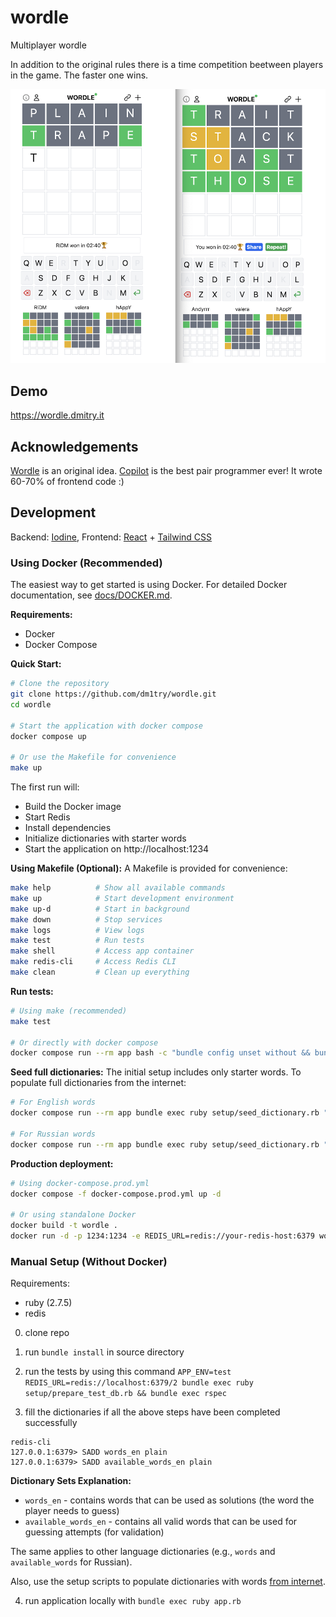 # wordle

Multiplayer wordle

In addition to the original rules there is a time competition beetween players in the game.
The faster one wins.

![image](wwwordle.png)
## Demo

https://wordle.dmitry.it

## Acknowledgements

[Wordle](https://www.nytimes.com/games/wordle/index.html) is an original idea. 
[Copilot](https://copilot.github.com) is the best pair programmer ever! It wrote 60-70% of frontend code :)


## Development
Backend: [Iodine](https://github.com/boazsegev/iodine), Frontend: [React](https://github.com/facebook/react) + [Tailwind CSS](https://github.com/tailwindlabs/tailwindcss)

### Using Docker (Recommended)

The easiest way to get started is using Docker. For detailed Docker documentation, see [docs/DOCKER.md](docs/DOCKER.md).

**Requirements:**
- Docker
- Docker Compose

**Quick Start:**
```bash
# Clone the repository
git clone https://github.com/dm1try/wordle.git
cd wordle

# Start the application with docker compose
docker compose up

# Or use the Makefile for convenience
make up
```

The first run will:
- Build the Docker image
- Start Redis
- Install dependencies
- Initialize dictionaries with starter words
- Start the application on http://localhost:1234

**Using Makefile (Optional):**
A Makefile is provided for convenience:
```bash
make help          # Show all available commands
make up            # Start development environment
make up-d          # Start in background
make down          # Stop services
make logs          # View logs
make test          # Run tests
make shell         # Access app container
make redis-cli     # Access Redis CLI
make clean         # Clean up everything
```

**Run tests:**
```bash
# Using make (recommended)
make test

# Or directly with docker compose
docker compose run --rm app bash -c "bundle config unset without && bundle config set --local without 'development' && bundle install && APP_ENV=test REDIS_URL=redis://redis:6379/2 bundle exec ruby setup/prepare_test_db.rb && bundle exec rspec"
```

**Seed full dictionaries:**
The initial setup includes only starter words. To populate full dictionaries from the internet:
```bash
# For English words
docker compose run --rm app bundle exec ruby setup/seed_dictionary.rb "https://example.com/wordlist" "css-selector" "words_en"

# For Russian words  
docker compose run --rm app bundle exec ruby setup/seed_dictionary.rb "https://example.com/wordlist" "css-selector" "words"
```

**Production deployment:**
```bash
# Using docker-compose.prod.yml
docker compose -f docker-compose.prod.yml up -d

# Or using standalone Docker
docker build -t wordle .
docker run -d -p 1234:1234 -e REDIS_URL=redis://your-redis-host:6379 wordle
```

### Manual Setup (Without Docker)

Requirements:
 - ruby (2.7.5)
 - redis

0. clone repo
1. run `bundle install` in source directory
2. run the tests by using this command `APP_ENV=test REDIS_URL=redis://localhost:6379/2 bundle exec ruby setup/prepare_test_db.rb && bundle exec rspec`

3. fill the dictionaries if all the above steps have been completed successfully
  ```
  redis-cli
  127.0.0.1:6379> SADD words_en plain
  127.0.0.1:6379> SADD available_words_en plain 
  ```
  **Dictionary Sets Explanation:**
  - `words_en` - contains words that can be used as solutions (the word the player needs to guess)
  - `available_words_en` - contains all valid words that can be used for guessing attempts (for validation)
  
  The same applies to other language dictionaries (e.g., `words` and `available_words` for Russian).

Also, use the setup scripts to populate dictionaries with words [from internet](https://github.com/dm1try/wordle/blob/a9d0babd0711d39ad8fc3f4f9bf8ee9efaa5622a/setup/seed_dictionary.rb#L1-L2).

4. run application locally with `bundle exec ruby app.rb`
